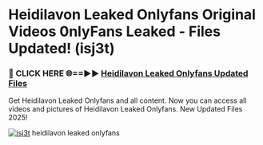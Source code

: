 # Heidilavon Leaked Onlyfans Original Videos 0nlyFans Leaked - Files Updated! (isj3t)

<h3>🔴 CLICK HERE 🌐==►► <a href="https://tinyurl.com/2wckxsce" rel="nofollow">Heidilavon Leaked Onlyfans Updated Files</a></h3>

Get Heidilavon Leaked Onlyfans and all content. Now you can access all videos and pictures of Heidilavon Leaked Onlyfans. New Updated Files 2025!

[![isj3t](https://i.imgur.com/AFduVYN.gif)](https://tinyurl.com/2wckxsce)
heidilavon leaked onlyfans